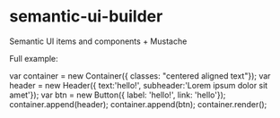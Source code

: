 # semantic-ui-builder
Semantic UI items and components + Mustache

Full example:

var container = new Container({ classes: "centered aligned text"});
  var header = new Header({ text:'hello!', subheader:'Lorem ipsum dolor sit amet'});
  var btn = new Button({ label: 'hello!', link: 'hello'});
  container.append(header);
  container.append(btn);
  container.render();


